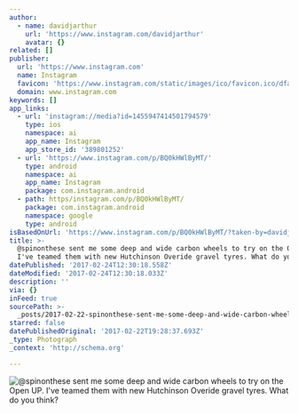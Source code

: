 ```yaml
---
author:
  - name: davidjarthur
    url: 'https://www.instagram.com/davidjarthur'
    avatar: {}
related: []
publisher:
  url: 'https://www.instagram.com'
  name: Instagram
  favicon: 'https://www.instagram.com/static/images/ico/favicon.ico/dfa85bb1fd63.ico'
  domain: www.instagram.com
keywords: []
app_links:
  - url: 'instagram://media?id=1455947414501794579'
    type: ios
    namespace: ai
    app_name: Instagram
    app_store_id: '389801252'
  - url: 'https://www.instagram.com/p/BQ0kHWlByMT/'
    type: android
    namespace: ai
    app_name: Instagram
    package: com.instagram.android
  - path: https/instagram.com/p/BQ0kHWlByMT/
    package: com.instagram.android
    namespace: google
    type: android
isBasedOnUrl: 'https://www.instagram.com/p/BQ0kHWlByMT/?taken-by=davidjarthur'
title: >-
  @spinonthese sent me some deep and wide carbon wheels to try on the Open UP.
  I've teamed them with new Hutchinson Overide gravel tyres. What do you think?
datePublished: '2017-02-24T12:30:18.558Z'
dateModified: '2017-02-24T12:30:18.033Z'
description: ''
via: {}
inFeed: true
sourcePath: >-
  _posts/2017-02-22-spinonthese-sent-me-some-deep-and-wide-carbon-wheels-to-try.md
starred: false
datePublishedOriginal: '2017-02-22T19:28:37.693Z'
_type: Photograph
_context: 'http://schema.org'

---
```

![@spinonthese sent me some deep and wide carbon wheels to try on the Open UP. I've teamed them with new Hutchinson Overide gravel tyres. What do you think?](https://scontent.cdninstagram.com/t51.2885-15/s640x640/sh0.08/e35/16585274_232910760504695_5859391932223979520_n.jpg)